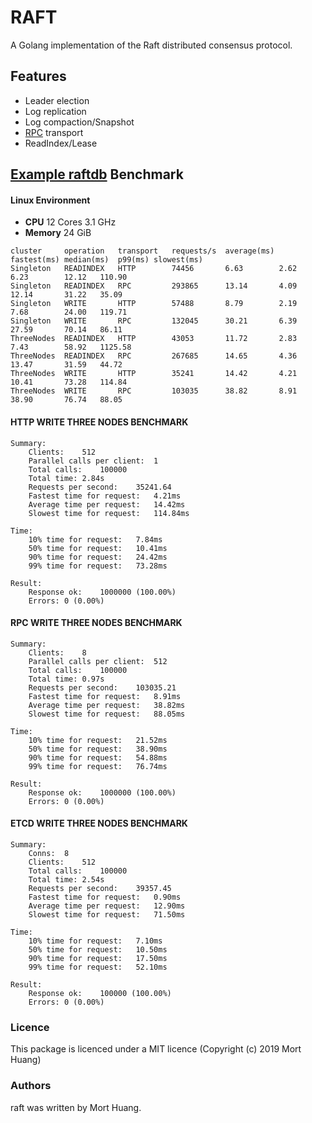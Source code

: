# RAFT
A Golang implementation of the Raft distributed consensus protocol.

## Features

* Leader election
* Log replication
* Log compaction/Snapshot
* [RPC](https://hslam.com/git/x/rpc "rpc") transport
* ReadIndex/Lease

## [Example raftdb](https://hslam.com/git/x/raft/src/master/example/raftdb "raftdb") Benchmark

#### Linux Environment
* **CPU** 12 Cores 3.1 GHz
* **Memory** 24 GiB

```
cluster     operation   transport   requests/s  average(ms) fastest(ms) median(ms)  p99(ms) slowest(ms)
Singleton   READINDEX   HTTP        74456       6.63        2.62        6.23        12.12   110.90
Singleton   READINDEX   RPC         293865      13.14       4.09        12.14       31.22   35.09
Singleton   WRITE       HTTP        57488       8.79        2.19        7.68        24.00   119.71
Singleton   WRITE       RPC         132045      30.21       6.39        27.59       70.14   86.11
ThreeNodes  READINDEX   HTTP        43053       11.72       2.83        7.43        58.92   1125.58
ThreeNodes  READINDEX   RPC         267685      14.65       4.36        13.47       31.59   44.72
ThreeNodes  WRITE       HTTP        35241       14.42       4.21        10.41       73.28   114.84
ThreeNodes  WRITE       RPC         103035      38.82       8.91        38.90       76.74   88.05
```

#### HTTP WRITE THREE NODES BENCHMARK
```
Summary:
	Clients:	512
	Parallel calls per client:	1
	Total calls:	100000
	Total time:	2.84s
	Requests per second:	35241.64
	Fastest time for request:	4.21ms
	Average time per request:	14.42ms
	Slowest time for request:	114.84ms

Time:
	10%	time for request:	7.84ms
	50%	time for request:	10.41ms
	90%	time for request:	24.42ms
	99%	time for request:	73.28ms

Result:
	Response ok:	1000000 (100.00%)
	Errors:	0 (0.00%)
```

#### RPC WRITE THREE NODES BENCHMARK
```
Summary:
	Clients:	8
	Parallel calls per client:	512
	Total calls:	100000
	Total time:	0.97s
	Requests per second:	103035.21
	Fastest time for request:	8.91ms
	Average time per request:	38.82ms
	Slowest time for request:	88.05ms

Time:
	10%	time for request:	21.52ms
	50%	time for request:	38.90ms
	90%	time for request:	54.88ms
	99%	time for request:	76.74ms

Result:
	Response ok:	1000000 (100.00%)
	Errors:	0 (0.00%)
```

#### ETCD WRITE THREE NODES BENCHMARK
```
Summary:
	Conns:	8
	Clients:	512
	Total calls:	100000
	Total time:	2.54s
	Requests per second:	39357.45
	Fastest time for request:	0.90ms
	Average time per request:	12.90ms
	Slowest time for request:	71.50ms

Time:
	10%	time for request:	7.10ms
	50%	time for request:	10.50ms
	90%	time for request:	17.50ms
	99%	time for request:	52.10ms

Result:
	Response ok:	100000 (100.00%)
	Errors:	0 (0.00%)
```
### Licence
This package is licenced under a MIT licence (Copyright (c) 2019 Mort Huang)

### Authors
raft was written by Mort Huang.
